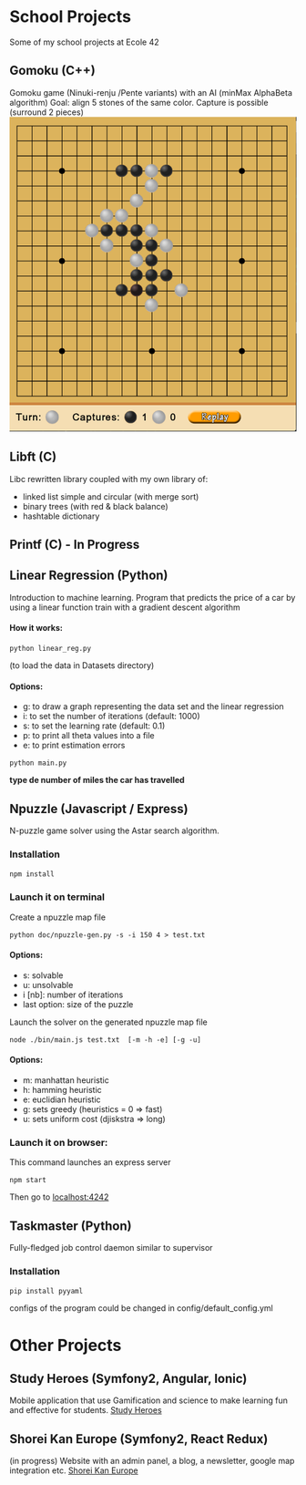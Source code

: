 # School Projects
Some of my school projects at Ecole 42

## Gomoku (C++)
Gomoku game (Ninuki-renju /Pente variants) with an AI (minMax AlphaBeta algorithm)
Goal: align 5 stones of the same color. Capture is possible (surround 2 pieces)
![alt tag](images/gomoku.png "Gomoku")

## Libft (C)
Libc rewritten library coupled with my own library of:
- linked list simple and circular (with merge sort)
- binary trees (with red & black balance)
- hashtable dictionary

## Printf (C) - In Progress

## Linear Regression (Python)
Introduction to machine learning.
Program that predicts the price of a car by using a linear function train with a gradient descent algorithm
#### How it works:
```
python linear_reg.py
```
(to load the data in Datasets directory)

#### Options:
- g: to draw a graph representing the data set and the linear regression
- i: to set the number of iterations (default: 1000)
- s: to set the learning rate (default: 0.1)
- p: to print all theta values into a file
- e: to print estimation errors
```
python main.py
```
**type de number of miles the car has travelled**

## Npuzzle (Javascript / Express)
N-puzzle game solver using the Astar search algorithm.

### Installation
```
npm install
```
### Launch it  on terminal
Create a npuzzle map file
```
python doc/npuzzle-gen.py -s -i 150 4 > test.txt
```
#### Options:
- s: solvable
- u: unsolvable
- i [nb]: number of iterations
- last option: size of the puzzle

Launch the solver on the generated npuzzle map file
```
node ./bin/main.js test.txt  [-m -h -e] [-g -u]
```
#### Options:
- m: manhattan heuristic
- h: hamming heuristic
- e: euclidian heuristic
- g: sets greedy (heuristics = 0 => fast)
- u: sets uniform cost (djiskstra => long)

### Launch it on browser:
This command launches an express server
```
npm start
```
Then go to [localhost:4242](http://localhost:4242)

## Taskmaster (Python)
Fully-fledged job control daemon similar to supervisor

### Installation
```
pip install pyyaml
```
configs of the program could be changed in config/default_config.yml

# Other Projects

## Study Heroes (Symfony2, Angular, Ionic)
Mobile application that use Gamification and science to make learning fun and effective for students.
[Study Heroes](http://studyheroes.fr/)

## Shorei Kan Europe (Symfony2, React Redux)
(in progress)
Website with an admin panel, a blog, a newsletter, google map integration etc.
[Shorei Kan Europe](http://shorei-kan-europe.com/)
